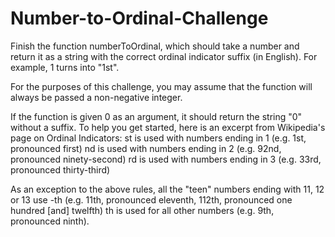 # Number-to-Ordinal-Challenge
Finish the function numberToOrdinal, which should take a number and return it as a string with the correct ordinal indicator suffix (in English). For example, 1 turns into "1st". 

For the purposes of this challenge, you may assume that the function will always be passed a non-negative integer. 

If the function is given 0 as an argument, it should return the string "0" without a suffix.  To help you get started, here is an excerpt from Wikipedia's page on Ordinal Indicators: st is used with numbers ending in 1 (e.g. 1st, pronounced first) nd is used with numbers ending in 2 (e.g. 92nd, pronounced ninety-second) rd is used with numbers ending in 3 (e.g. 33rd, pronounced thirty-third) 

As an exception to the above rules, all the "teen" numbers ending with 11, 12 or 13 use -th (e.g. 11th, pronounced eleventh, 112th, pronounced one hundred [and] twelfth) th is used for all other numbers (e.g. 9th, pronounced ninth).
